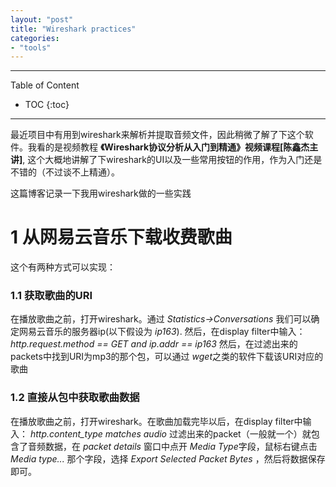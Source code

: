 ```yaml
---
layout: "post"
title: "Wireshark practices"
categories:
- "tools"
---
```


<!--more-->

***
Table of Content

* TOC
{:toc}
***

最近项目中有用到wireshark来解析并提取音频文件，因此稍微了解了下这个软件。我看的是视频教程 **《Wireshark协议分析从入门到精通》视频课程[陈鑫杰主讲]**, 这个大概地讲解了下wireshark的UI以及一些常用按钮的作用，作为入门还是不错的（不过谈不上精通）。

这篇博客记录一下我用wireshark做的一些实践

1 从网易云音乐下载收费歌曲
==========================

这个有两种方式可以实现：

### 1.1 获取歌曲的URI

在播放歌曲之前，打开wireshark。通过 *Statistics->Conversations* 我们可以确定网易云音乐的服务器ip(以下假设为 *ip163*). 然后，在display filter中输入： *http.request.method == GET and ip.addr == ip163* 然后，在过滤出来的packets中找到URI为mp3的那个包，可以通过 *wget*之类的软件下载该URI对应的歌曲

### 1.2 直接从包中获取歌曲数据

在播放歌曲之前，打开wireshark。在歌曲加载完毕以后，在display filter中输入： *http.content_type matches audio* 过滤出来的packet（一般就一个）就包含了音频数据，在 *packet details* 窗口中点开 *Media Type*字段，鼠标右键点击 *Media type...* 那个字段，选择 *Export Selected Packet Bytes* ，然后将数据保存即可。
